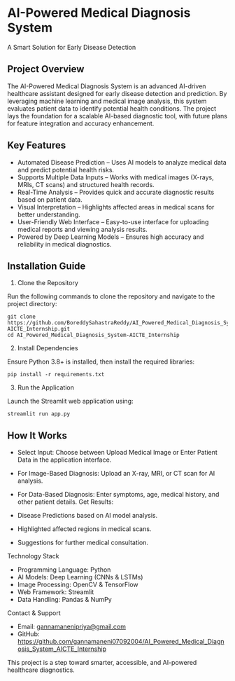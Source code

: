 # AI-Powered Medical Diagnosis System

A Smart Solution for Early Disease Detection

## Project Overview

The AI-Powered Medical Diagnosis System is an advanced AI-driven healthcare assistant designed for early disease detection and prediction. By leveraging machine learning and medical image analysis, this system evaluates patient data to identify potential health conditions. The project lays the foundation for a scalable AI-based diagnostic tool, with future plans for feature integration and accuracy enhancement.

## Key Features

* Automated Disease Prediction – Uses AI models to analyze medical data and predict potential health risks.
* Supports Multiple Data Inputs – Works with medical images (X-rays, MRIs, CT scans) and structured health records.
* Real-Time Analysis – Provides quick and accurate diagnostic results based on patient data.
* Visual Interpretation – Highlights affected areas in medical scans for better understanding.
* User-Friendly Web Interface – Easy-to-use interface for uploading medical reports and viewing analysis results.
* Powered by Deep Learning Models – Ensures high accuracy and reliability in medical diagnostics.

## Installation Guide

1. Clone the Repository

Run the following commands to clone the repository and navigate to the project directory:
```
git clone https://github.com/BoreddySahastraReddy/AI_Powered_Medical_Diagnosis_System-AICTE_Internship.git  
cd AI_Powered_Medical_Diagnosis_System-AICTE_Internship
```
2. Install Dependencies

Ensure Python 3.8+ is installed, then install the required libraries:
```
pip install -r requirements.txt
```
3. Run the Application

Launch the Streamlit web application using:
```
streamlit run app.py
```

## How It Works

* Select Input: Choose between Upload Medical Image or Enter Patient Data in the application interface.
* For Image-Based Diagnosis: Upload an X-ray, MRI, or CT scan for AI analysis.
* For Data-Based Diagnosis: Enter symptoms, age, medical history, and other patient details.
Get Results:

* Disease Predictions based on AI model analysis.
* Highlighted affected regions in medical scans.
* Suggestions for further medical consultation.
  
Technology Stack

* Programming Language: Python
* AI Models: Deep Learning (CNNs & LSTMs)
* Image Processing: OpenCV & TensorFlow
* Web Framework: Streamlit
* Data Handling: Pandas & NumPy

Contact & Support

* Email: gannamanenipriya@gmail.com
* GitHub: https://github.com/gannamaneni07092004/AI_Powered_Medical_Diagnosis_System_AICTE_Internship

This project is a step toward smarter, accessible, and AI-powered healthcare diagnostics.
